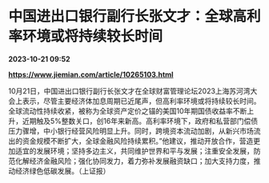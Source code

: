 # 中国进出口银行副行长张文才：全球高利率环境或将持续较长时间

**2023-10-21 09:52**

**https://www.jiemian.com/article/10265103.html**

10月21日，中国进出口银行副行长张文才在全球财富管理论坛2023上海苏河湾大会上表示，尽管主要经济体加息周期已近尾声，但高利率环境或将持续较长时间。全球流动性持续收紧，被称为全球资产定价之锚的美国10年期国债收益率不断上升，近期触及5%整数关口，创16年来新高。高利率环境下，政府和私营部门偿债压力骤增，中小银行经营风险明显上升。同时，跨境资本流动加剧，从新兴市场流出的资金规模不断扩大，全球金融风险持续累积。”他建议，推动开放合作，营造更加适宜的发展环境；坚持多边主义，共同维护世界和平与发展；注重安全发展，防范化解经济金融风险；强化协同发力，着力弥补发展融资缺口；加大支持力度，推动经济绿色低碳发展。（上证报）